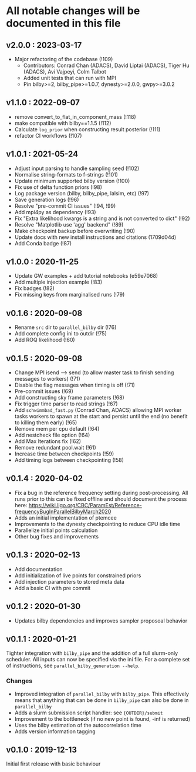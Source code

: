 # All notable changes will be documented in this file

## v2.0.0 : 2023-03-17
- Major refactoring of the codebase (!109)
  - Contributors: Conrad Chan (ADACS), David Liptai (ADACS), Tiger Hu (ADACS), Avi Vajpeyi, Colm Talbot
  - Added unit tests that can run with MPI
  - Pin bilby>=2, bilby_pipe>=1.0.7, dynesty>=2.0.0, gwpy>=3.0.2


## v1.1.0 : 2022-09-07
- remove convert_to_flat_in_component_mass (!118)
- make compatible with bilby==1.1.5 (!112)
- Calculate `log_prior` when constructing result posterior (!111)
- refactor CI workflows (!107)

## v1.0.1 : 2021-05-24
- Adjust input parsing to handle sampling seed (!102)
- Normalise string-formats to f-strings (!101)
- Update minimum supported bilby version (!100)
- Fix use of delta function priors (!98)
- Log package version (bilby, bilby_pipe, lalsim, etc) (!97)
- Save generation logs (!96)
- Resolve "pre-commit CI issues" (!94, !99)
- Add mpi4py as dependency (!93)
- Fix "Extra likelihood kwargs is a string and is not converted to dict" (!92)
- Resolve "Matplotlib use 'agg' backend" (!89)
- Make checkpoint backup before overwriting (!90)
- Update docs with new install instructions and citations (1709d04d)
- Add Conda badge (!87)

## v1.0.0 : 2020-11-25
- Update GW examples + add tutorial notebooks (e59e7068)
- Add multiple injection example (!83)
- Fix badges (!82)
- Fix missing keys from marginalised runs (!79)

## v0.1.6 : 2020-09-08
- Rename `src` dir to `parallel_bilby` dir (!76)
- Add complete config ini to outdir (!75)
- Add ROQ likelihood (!60)

## v0.1.5 : 2020-09-08
- Change MPI isend --> send (to allow master task to finish sending messages to workers) (!71)
- Disable the flag messages when timing is off (!71)
- Pre-commit issues (!69)
- Add constructing sky frame parameters (!68)
- Fix trigger time parser to read strings (!67)
- Add `schwimmbad_fast.py` (Conrad Chan, ADACS) allowing MPI worker tasks workers to spawn at the start and persist until the end (no benefit to killing them early) (!65)
- Remove mem per cpu default (!64)
- Add nestcheck file option (!64)
- Add Max Iterations fix (!62)
- Remove redundant pool.wait (!61)
- Increase time between checkpoints (!59)
- Add timing logs between checkpointing (!58)

## v0.1.4 : 2020-04-02
- Fix a bug in the reference frequency setting during post-processing. All runs prior to this can be fixed offline and should document the process here: https://wiki.ligo.org/CBC/ParamEst/Reference-frequencyBugInParallelBilbyMarch2020
- Adds an initial implementation of ptemcee
- Improvements to the dynesty checkpointing to reduce CPU idle time
- Parallelize initial points calculation
- Other bug fixes and improvements

## v0.1.3 : 2020-02-13
- Add documentation
- Add initialization of live points for constrained priors
- Add injection parameters to stored meta data
- Add a basic CI with pre commit

## v0.1.2 : 2020-01-30

- Updates bilby dependencies and improves sampler proposoal behavior

## v0.1.1 : 2020-01-21

Tighter integration with `bilby_pipe` and the addition of a full slurm-only scheduler. All inputs can now be specified via the ini file. For a complete set of instructions, see `parallel_bilby_generation --help`.

### Changes

- Improved integration of `parallel_bilby` with `bilby_pipe`. This effectively means that anything that can be done in `bilby_pipe` can also be done in `parallel_bilby`
- Adds a slurm submission script handler: see `{OUTDIR}/submit`
- Improvement to the bottleneck (if no new point is found, -inf is returned)
- Uses the bilby estimation of the autocorrelation time
- Adds version information tagging

## v0.1.0 : 2019-12-13
Initial first release with basic behaviour
